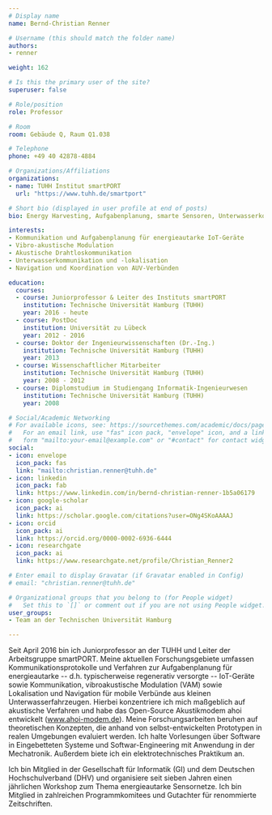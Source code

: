 ```yaml
---
# Display name
name: Bernd-Christian Renner

# Username (this should match the folder name)
authors:
- renner

weight: 162

# Is this the primary user of the site?
superuser: false

# Role/position
role: Professor

# Room
room: Gebäude Q, Raum Q1.038

# Telephone
phone: +49 40 42878-4884

# Organizations/Affiliations
organizations:
- name: TUHH Institut smartPORT
  url: "https://www.tuhh.de/smartport"

# Short bio (displayed in user profile at end of posts)
bio: Energy Harvesting, Aufgabenplanung, smarte Sensoren, Unterwasserkommunikation, Unterwasserlokalisation, AUV, Robotik

interests:
- Kommunikation und Aufgabenplanung für energieautarke IoT-Geräte
- Vibro-akustische Modulation
- Akustische Drahtloskommunikation
- Unterwasserkommunikation und -lokalisation
- Navigation und Koordination von AUV-Verbünden

education:
  courses:
  - course: Juniorprofessor & Leiter des Instituts smartPORT
    institution: Technische Universität Hamburg (TUHH)
    year: 2016 - heute
  - course: PostDoc 
    institution: Universität zu Lübeck
    year: 2012 - 2016
  - course: Doktor der Ingenieurwissenschaften (Dr.-Ing.)
    institution: Technische Universität Hamburg (TUHH)
    year: 2013
  - course: Wissenschaftlicher Mitarbeiter
    institution: Technische Universität Hamburg (TUHH)
    year: 2008 - 2012
  - course: Diplomstudium im Studiengang Informatik-Ingenieurwesen
    institution: Technische Universität Hamburg (TUHH)
    year: 2008

# Social/Academic Networking
# For available icons, see: https://sourcethemes.com/academic/docs/page-builder/#icons
#   For an email link, use "fas" icon pack, "envelope" icon, and a link in the
#   form "mailto:your-email@example.com" or "#contact" for contact widget.
social:
- icon: envelope
  icon_pack: fas
  link: "mailto:christian.renner@tuhh.de"
- icon: linkedin
  icon_pack: fab
  link: https://www.linkedin.com/in/bernd-christian-renner-1b5a06179
- icon: google-scholar
  icon_pack: ai
  link: https://scholar.google.com/citations?user=ONg4SKoAAAAJ
- icon: orcid
  icon_pack: ai
  link: https://orcid.org/0000-0002-6936-6444
- icon: researchgate
  icon_pack: ai
  link: https://www.researchgate.net/profile/Christian_Renner2

# Enter email to display Gravatar (if Gravatar enabled in Config)
# email: "christian.renner@tuhh.de"

# Organizational groups that you belong to (for People widget)
#   Set this to `[]` or comment out if you are not using People widget.
user_groups:
- Team an der Technischen Universität Hamburg

---
```

Seit April 2016 bin ich Juniorprofessor an der TUHH und Leiter der Arbeitsgruppe smartPORT.
Meine aktuellen Forschungsgebiete umfassen Kommunikationsprotokolle und Verfahren zur Aufgabenplanung für energieautarke -- d.h. typischerweise regenerativ versorgte -- IoT-Geräte sowie Kommunikation, vibroakustische Modulation (VAM) sowie Lokalisation und Navigation für mobile Verbünde aus kleinen Unterwasserfahrzeugen. Hierbei konzentriere ich mich maßgeblich auf akustische Verfahren und habe das Open-Source Akustikmodem ahoi entwickelt (www.ahoi-modem.de).
Meine Forschungsarbeiten beruhen auf theoretischen Konzepten, die anhand von selbst-entwickelten Prototypen in realen Umgebungen evaluiert werden. Ich halte Vorlesungen über Software in Eingebetteten Systeme und Softwar-Engineering mit Anwendung in der Mechatronik. Außerdem biete ich ein elektrotechnisches Praktikum an.

Ich bin Mitglied in der Gesellschaft für Informatik (GI) und dem Deutschen Hochschulverband (DHV) und organisiere seit sieben Jahren einen jährlichen Workshop zum Thema energieautarke Sensornetze. Ich bin Mitglied in zahlreichen Programmkomitees und Gutachter für renommierte Zeitschriften.



